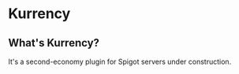 # Kurrency

## What's Kurrency?

It's a second-economy plugin for Spigot servers under construction.
